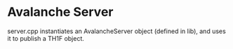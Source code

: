 Avalanche Server
================

server.cpp instantiates an AvalancheServer object (defined in lib), and uses it to publish a TH1F object.

